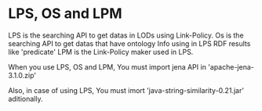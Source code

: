 # LPS, OS and LPM

LPS is the searching API to get datas in LODs using Link-Policy.
Os is the searching API to get datas that have ontology Info using in LPS RDF results like 'predicate'
LPM is the Link-Policy maker used in LPS.


When you use LPS, OS and LPM,
You must import jena API in 'apache-jena-3.1.0.zip'

Also, in case of using LPS, You must imort 'java-string-similarity-0.21.jar' aditionally.


